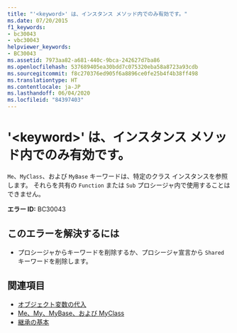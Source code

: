 ```yaml
---
title: "'<keyword>' は、インスタンス メソッド内でのみ有効です。"
ms.date: 07/20/2015
f1_keywords:
- bc30043
- vbc30043
helpviewer_keywords:
- BC30043
ms.assetid: 7973aa82-a681-440c-9bca-242627d7ba86
ms.openlocfilehash: 537689405ea30bdd7c075320eba58a8723a93cdb
ms.sourcegitcommit: f8c270376ed905f6a8896ce0fe25b4f4b38ff498
ms.translationtype: HT
ms.contentlocale: ja-JP
ms.lasthandoff: 06/04/2020
ms.locfileid: "84397403"
---
```

# <a name="keyword-is-valid-only-within-an-instance-method"></a>'\<keyword>' は、インスタンス メソッド内でのみ有効です。
`Me`、`MyClass`、および `MyBase` キーワードは、特定のクラス インスタンスを参照します。 それらを共有の `Function` または `Sub` プロシージャ内で使用することはできません。  
  
 **エラー ID:** BC30043  
  
## <a name="to-correct-this-error"></a>このエラーを解決するには  
  
- プロシージャからキーワードを削除するか、プロシージャ宣言から `Shared` キーワードを削除します。  
  
## <a name="see-also"></a>関連項目

- [オブジェクト変数の代入](../../programming-guide/language-features/variables/object-variable-assignment.md)
- [Me、My、MyBase、および MyClass](../../programming-guide/program-structure/me-my-mybase-and-myclass.md)
- [継承の基本](../../programming-guide/language-features/objects-and-classes/inheritance-basics.md)
